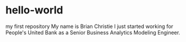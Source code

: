 # hello-world
my first repository
My name is Brian Christie
I just started working for People's United Bank as a Senior Business Analytics Modeling Engineer.
